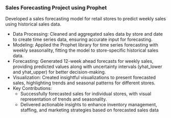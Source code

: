 ### Sales Forecasting Project using Prophet
Developed a sales forecasting model for retail stores to predict weekly sales using historical sales data.
* Data Processing: Cleaned and aggregated sales data by store and date to create time series data, ensuring accurate input for forecasting.
* Modeling: Applied the Prophet library for time series forecasting with weekly seasonality, fitting the model to store-specific historical sales data.
* Forecasting: Generated 12-week ahead forecasts for weekly sales, providing predicted values along with uncertainty intervals (yhat_lower and yhat_upper) for better decision-making.
* Visualization: Created insightful visualizations to present forecasted sales, highlighting trends and seasonal patterns for different stores.
* Key Contributions:
  * Successfully forecasted sales for individual stores, with visual representation of trends and seasonality.
  * Delivered actionable insights to enhance inventory management, staffing, and marketing strategies based on forecasted sales data
